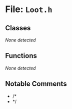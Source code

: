 # File: `Loot.h`

## Classes

_None detected_

## Functions

_None detected_

## Notable Comments

- /*
- */
